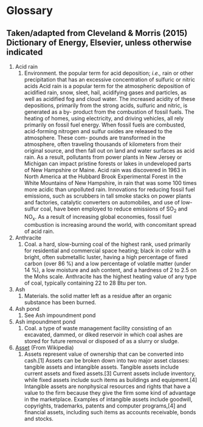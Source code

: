 <h1>Glossary</h1>
<h2>Taken/adapted from Cleveland & Morris (2015) Dictionary of Energy, Elsevier, unless otherwise indicated</h2>
<ol>
<li>Acid rain
<ol>
<li>Environment. the popular term for acid deposition; <em>i.e.,</em> rain or other precipitation that has an excessive concentration of sulfuric or nitric acids
Acid rain is a popular term for the atmospheric deposition of acidified rain, snow, sleet, hail, acidifying gases and particles, as well as acidified fog and cloud water. The increased acidity of these depositions, primarily from the strong acids, sulfuric and nitric, is generated as a by- product from the combustion of fossil fuels. The heating of homes, using electricity, and driving vehicles, all rely primarily on fossil fuel energy. When fossil fuels are combusted, acid-forming nitrogen and sulfur oxides are released to the atmosphere. These com- pounds are transformed in the atmosphere, often traveling thousands of kilometers from their original source, and then fall out on land and water surfaces as acid rain. As a result, pollutants from power plants in New Jersey or Michigan can impact pristine forests or lakes in undeveloped parts of New Hampshire or Maine. Acid rain was discovered in 1963 in North America at the Hubbard Brook Experimental Forest in the White Mountains of New Hampshire, in rain that was some 100 times more acidic than unpolluted rain. Innovations for reducing fossil fuel emissions, such as scrubbers in tall smoke stacks on power plants and factories, catalytic converters on automobiles, and use of low-sulfur coal, have been employed to reduce emissions of SO<sub>2</sub> and NO<sub>x</sub>. As a result of increasing global economies, fossil fuel combustion is increasing around the world, with concomitant spread of acid rain.</li>
</ol>
</li>
<li>Anthracite
<ol>
<li>Coal. a hard, slow-burning coal of the highest rank, used primarily for residential and commercial space heating; black in color with a bright, often submetallic luster, having a high percentage of fixed carbon (over 86 %) and a low percentage of volatile matter (under 14 %), a low moisture and ash content, and a hardness of 2 to 2.5 on the Mohs scale. Anthracite has the highest heating value of any type of coal, typically containing 22 to 28 Btu per ton.</li>
</ol>
</li>
<li>Ash
<ol>
<li>Materials. the solid matter left as a residue after an organic substance has been burned.</li>
</ol>
</li>
<li>Ash pond
<ol>
<li>See Ash impoundment pond</li>
</ol>
</li>
<li>Ash impoundment pond
<ol>
<li>Coal. a type of waste management facility consisting of an excavated, dammed, or diked reservoir in which coal ashes are stored for future removal or disposed of as a slurry or sludge.</li>
</ol>
</li>
<li><a href="https://en.wikipedia.org/wiki/Asset#cite_note-O'Sullivan_2003_272-1">Asset</a> (From Wikipedia)
<ol>
<li>Assets represent value of ownership that can be converted into cash.[1] Assets can be broken down into two major asset classes:  tangible assets and intangible assets. Tangible assets include current assets and fixed assets.[3] Current assets include inventory, while fixed assets include such items as buildings and equipment.[4] Intangible assets are nonphysical resources and rights that have a value to the firm because they give the firm some kind of advantage in the marketplace. Examples of intangible assets include goodwill, copyrights, trademarks, patents and computer programs,[4] and financial assets, including such items as accounts receivable, bonds and stocks.</li>
</ol>
</li>

</ol>
